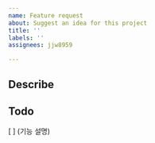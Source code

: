 ```yaml
---
name: Feature request
about: Suggest an idea for this project
title: ''
labels: ''
assignees: jjw8959

---
```


## Describe


## Todo
[ ] (기능 설명)
